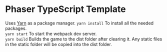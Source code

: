 ﻿# Phaser TypeScript Template  
 Uses [Yarn](https://yarnpkg.com/) as a package manager.
`yarn install` To install all the needed packages.  
`yarn start` To start the webpack dev server.  
`yarn build` Builds the game to the dist folder after clearing it. Any static files in the static folder will be copied into the dist folder.  
